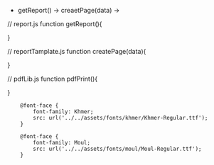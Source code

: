 - getReport() -> creaetPage(data) -> 

// report.js
function getReport(){

}

// reportTamplate.js
function createPage(data){

}


// pdfLib.js
function pdfPrint(){

}



        @font-face {
            font-family: Khmer;
            src: url('../../assets/fonts/khmer/Khmer-Regular.ttf');
        }

        @font-face {
            font-family: Moul;
            src: url('../../assets/fonts/moul/Moul-Regular.ttf');
        }